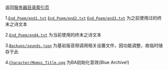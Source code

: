 返回[服务器目录索引页](https://www.mc-schale.com/othersites/Markdown/Index/)

1.[`End_Poem/end1.txt`](https://github.com/MC-Schale-Server/Resource-packs/blob/main/Others/End_Poem/end1.txt) [`End_Poem/end2.txt`](https://github.com/MC-Schale-Server/Resource-packs/blob/main/Others/End_Poem/end2.txt) [`End_Poem/end3.txt`](https://github.com/MC-Schale-Server/Resource-packs/blob/main/Others/End_Poem/end3.txt) 为之前使用过的终末之诗文本

2.[`End_Poem/end4.txt`](https://github.com/MC-Schale-Server/Resource-packs/blob/main/Others/End_Poem/end4.txt) 为当前使用的终末之诗文本

3.[`Backups/sounds.json`](https://github.com/MC-Schale-Server/Resource-packs/blob/main/Others/Backup/sounds.json) 为基岩版音频调用相关设置文件，因功能调整，故临时储存于此

4.[`Character/Momoi_Title.ogg`](https://github.com/MC-Schale-Server/Resource-packs/blob/main/Others/Character/Momoi_Title.ogg) 为BA初始化音效(Blue Archive!)